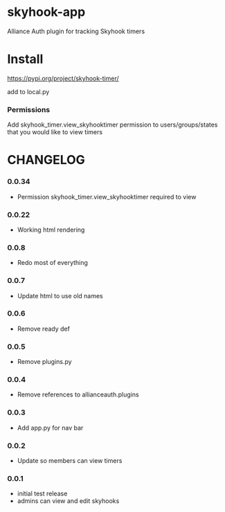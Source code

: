 # skyhook-app
Alliance Auth plugin for tracking Skyhook timers

# Install
https://pypi.org/project/skyhook-timer/

add to local.py

### Permissions
Add skyhook_timer.view_skyhooktimer permission to users/groups/states that you would like to view timers

# CHANGELOG

### 0.0.34
- Permission skyhook_timer.view_skyhooktimer required to view

### 0.0.22
- Working html rendering

### 0.0.8
- Redo most of everything

### 0.0.7
- Update html to use old names

### 0.0.6
- Remove ready def

### 0.0.5
- Remove plugins.py

### 0.0.4
- Remove references to allianceauth.plugins

### 0.0.3
- Add app.py for nav bar

### 0.0.2
- Update so members can view timers

### 0.0.1
- initial test release
- admins can view and edit skyhooks